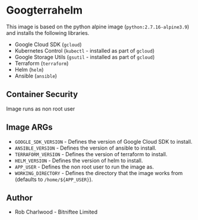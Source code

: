 # Googterrahelm

This image is based on the python alpine image (``python:2.7.16-alpine3.9``) and installs the following libraries.

* Google Cloud SDK (``gcloud``)
* Kubernetes Control (``kubectl`` - installed as part of ``gcloud``)
* Google Storage Utils (``gsutil`` - installed as part of ``gcloud``)
* Terraform (``terraform``)
* Helm (``helm``)
* Ansible (``ansible``)

## Container Security
Image runs as non root user

## Image ARGs
* ``GOOGLE_SDK_VERSION`` - Defines the version of Google Cloud SDK to install.
* ``ANSIBLE_VERSION`` - Defines the version of ansible to install.
* ``TERRAFORM_VERSION`` - Defines the version of terraform to install.
* ``HELM_VERSION`` - Defines the version of helm to install.
* ``APP_USER`` - Defines the non root user to run the image as.
* ``WORKING_DIRECTORY`` - Defines the directory that the image works from (defaults to ``/home/${APP_USER}``).

## Author
* Rob Charlwood - Bitniftee Limited
